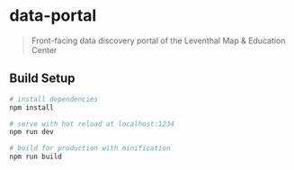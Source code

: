 # data-portal

> Front-facing data discovery portal of the Leventhal Map & Education Center

## Build Setup

``` bash
# install dependencies
npm install

# serve with hot reload at localhost:1234
npm run dev

# build for production with minification
npm run build

